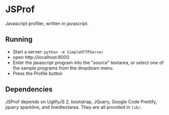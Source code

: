 # JSProf

Javascript profiler, written in javascript.

## Running

- Start a server: `python -m SimpleHTTPServer`
- open http://localhost:8000
- Enter the javascript program into the "source" textarea, or select one of the sample programs from the dropdown menu.
- Press the Profile button

## Dependencies

JSProf depends on UglifyJS 2, bootstrap, JQuery, Google Code Prettify, jquery sparkline, and linedtextarea. They are all provided in `lib/`.
